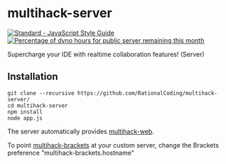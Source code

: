 # multihack-server
[![Standard - JavaScript Style Guide](https://img.shields.io/badge/code%20style-standard-brightgreen.svg)](http://standardjs.com/)  [![Percentage of dyno hours for public server remaining this month](https://img.shields.io/badge/public%20server%20hours-89%25-brightgreen.svg)](#)  

Supercharge your IDE with realtime collaboration features! (Server)

## Installation
```
git clone --recursive https://github.com/RationalCoding/multihack-server/
cd multihack-server
npm install
node app.js
```

The server automatically provides [multihack-web](https://github.com/RationalCoding/multihack-web).  

To point [multihack-brackets](https://github.com/RationalCoding/multihack-web) at your custom server, change the Brackets preference "multihack-brackets.hostname"
